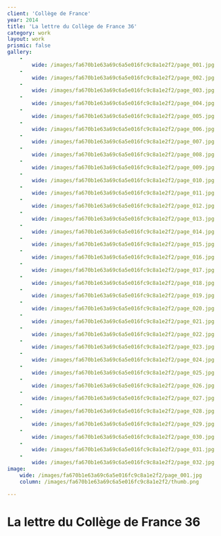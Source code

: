 ```yaml
---
client: 'Collège de France'
year: 2014
title: 'La lettre du Collège de France 36'
category: work
layout: work
prismic: false
gallery:
    -
        wide: /images/fa670b1e63a69c6a5e016fc9c8a1e2f2/page_001.jpg
    -
        wide: /images/fa670b1e63a69c6a5e016fc9c8a1e2f2/page_002.jpg
    -
        wide: /images/fa670b1e63a69c6a5e016fc9c8a1e2f2/page_003.jpg
    -
        wide: /images/fa670b1e63a69c6a5e016fc9c8a1e2f2/page_004.jpg
    -
        wide: /images/fa670b1e63a69c6a5e016fc9c8a1e2f2/page_005.jpg
    -
        wide: /images/fa670b1e63a69c6a5e016fc9c8a1e2f2/page_006.jpg
    -
        wide: /images/fa670b1e63a69c6a5e016fc9c8a1e2f2/page_007.jpg
    -
        wide: /images/fa670b1e63a69c6a5e016fc9c8a1e2f2/page_008.jpg
    -
        wide: /images/fa670b1e63a69c6a5e016fc9c8a1e2f2/page_009.jpg
    -
        wide: /images/fa670b1e63a69c6a5e016fc9c8a1e2f2/page_010.jpg
    -
        wide: /images/fa670b1e63a69c6a5e016fc9c8a1e2f2/page_011.jpg
    -
        wide: /images/fa670b1e63a69c6a5e016fc9c8a1e2f2/page_012.jpg
    -
        wide: /images/fa670b1e63a69c6a5e016fc9c8a1e2f2/page_013.jpg
    -
        wide: /images/fa670b1e63a69c6a5e016fc9c8a1e2f2/page_014.jpg
    -
        wide: /images/fa670b1e63a69c6a5e016fc9c8a1e2f2/page_015.jpg
    -
        wide: /images/fa670b1e63a69c6a5e016fc9c8a1e2f2/page_016.jpg
    -
        wide: /images/fa670b1e63a69c6a5e016fc9c8a1e2f2/page_017.jpg
    -
        wide: /images/fa670b1e63a69c6a5e016fc9c8a1e2f2/page_018.jpg
    -
        wide: /images/fa670b1e63a69c6a5e016fc9c8a1e2f2/page_019.jpg
    -
        wide: /images/fa670b1e63a69c6a5e016fc9c8a1e2f2/page_020.jpg
    -
        wide: /images/fa670b1e63a69c6a5e016fc9c8a1e2f2/page_021.jpg
    -
        wide: /images/fa670b1e63a69c6a5e016fc9c8a1e2f2/page_022.jpg
    -
        wide: /images/fa670b1e63a69c6a5e016fc9c8a1e2f2/page_023.jpg
    -
        wide: /images/fa670b1e63a69c6a5e016fc9c8a1e2f2/page_024.jpg
    -
        wide: /images/fa670b1e63a69c6a5e016fc9c8a1e2f2/page_025.jpg
    -
        wide: /images/fa670b1e63a69c6a5e016fc9c8a1e2f2/page_026.jpg
    -
        wide: /images/fa670b1e63a69c6a5e016fc9c8a1e2f2/page_027.jpg
    -
        wide: /images/fa670b1e63a69c6a5e016fc9c8a1e2f2/page_028.jpg
    -
        wide: /images/fa670b1e63a69c6a5e016fc9c8a1e2f2/page_029.jpg
    -
        wide: /images/fa670b1e63a69c6a5e016fc9c8a1e2f2/page_030.jpg
    -
        wide: /images/fa670b1e63a69c6a5e016fc9c8a1e2f2/page_031.jpg
    -
        wide: /images/fa670b1e63a69c6a5e016fc9c8a1e2f2/page_032.jpg
image:
    wide: /images/fa670b1e63a69c6a5e016fc9c8a1e2f2/page_001.jpg
    column: /images/fa670b1e63a69c6a5e016fc9c8a1e2f2/thumb.png

---
```

# La lettre du Collège de France 36

